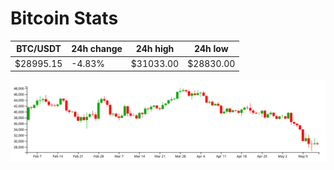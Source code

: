 # Bitcoin Stats

BTC/USDT|24h change|24h high|24h low|
|---|---|---|---|
|$28995.15|-4.83%|$31033.00|$28830.00|

<img src="./chart.svg">
